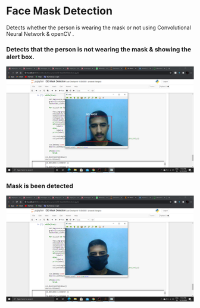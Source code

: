 # Face Mask Detection
Detects whether the person is wearing the mask or not using Convolutional Neural Network & openCV .

### Detects that the person is not wearing the mask & showing the alert box.
<img src="./Without Mask.png" />

### Mask is been detected
<img src="./With Mask.png" />
